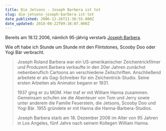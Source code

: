 ```yaml
---
title: Die Jetsons - Joseph Barbera ist tot
slug: die-jetsons-joseph-barbera-ist-tot
date_published: 2006-12-26T21:36:55.000Z
date_updated: 2018-08-22T09:38:07.000Z
---
```


Bereits am 18.12.2006, nämlich 95-jährig verstarb [Joseph Barbera](http://de.wikipedia.org/wiki/Joseph_Barbera).

Wie oft habe ich Stunde um Stunde mit den Flintstones, Scooby Doo oder Yogi Bär verbracht.

> Joseph Roland Barbera war ein US-amerikanischer Zeichentrickfilmer und Produzent.Barbera verkaufte in den 20er Jahren zunächst nebenberuflich Cartoons an verschiedene Zeitschriften. Anschließend arbeitete er als Gag-Schreiber für ein Zeichentrick-Studio. Seine ersten Arbeiten als Animator begann er 1931.
> 
> 1937 ging er zu MGM. Hier traf er mit William Hanna zusammen. Gemeinsam schufen sie die Abenteuer von Tom und Jerry sowie unter anderem die Familie Feuerstein, die Jetsons, Scooby Doo und Yogi Bär. 1955 gründete er mit Hanna die Hanna-Barbera-Studios.
> 
> Joseph Barbera starb am 18. Dezember 2006 im Alter von 95 Jahren in Los Angeles, fünf Jahre nach seinem Kollegen William Hanna.
